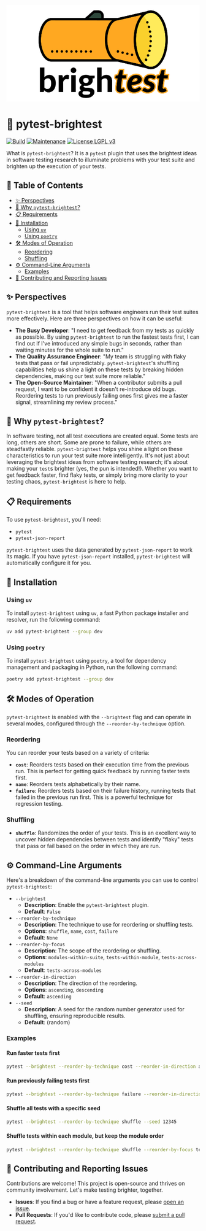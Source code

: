<p align="center">
  <img src="https://github.com/AstuteSource/pytest-brightest/blob/main/.github/images/pytest-brightest-logo.svg" alt="pytest-brightest Logo"
    title="pytest-brightest Logo" />
</p>

# 🔦 pytest-brightest

[![Build](https://github.com/AstuteSource/pytest-brightest/actions/workflows/build.yml/badge.svg)](https://github.com/AstuteSource/pytest-brightest/actions/workflows/build.yml)
[![Maintenance](https://img.shields.io/badge/maintained%3F-Yes-blue.svg)](https://github.com/AstuteSource/pytest-brightest/graphs/commit-activity)
[![License LGPL v3](https://img.shields.io/badge/license-LGPL%20v3-blue.svg)](https://www.gnu.org/licenses/lgpl-3.0)

What is `pytest-brightest`? It is a `pytest` plugin that uses the brightest
ideas in software testing research to illuminate problems with your test suite
and brighten up the execution of your tests.

## 📖 Table of Contents

- [✨ Perspectives](#-perspectives)
- [🚀 Why `pytest-brightest`?](#-why-pytest-brightest)
- [📋 Requirements](#-requirements)
- [💾 Installation](#-installation)
  - [Using `uv`](#using-uv)
  - [Using `poetry`](#using-poetry)
- [🛠️ Modes of Operation](#️-modes-of-operation)
  - [Reordering](#reordering)
  - [Shuffling](#shuffling)
- [⚙️ Command-Line Arguments](#️-command-line-arguments)
  - [Examples](#examples)
- [🤝 Contributing and Reporting Issues](#-contributing-and-reporting-issues)

## ✨ Perspectives

`pytest-brightest` is a tool that helps software engineers run their test
suites more effectively. Here are three perspectives on how it can be useful:

- **The Busy Developer**: "I need to get feedback from my tests as quickly as
possible. By using `pytest-brightest` to run the fastest tests first, I can find
out if I've introduced any simple bugs in seconds, rather than waiting minutes
for the whole suite to run."
- **The Quality Assurance Engineer**: "My team is struggling with flaky tests
that pass or fail unpredictably. `pytest-brightest`'s shuffling capabilities
help us shine a light on these tests by breaking hidden dependencies, making our
test suite more reliable."
- **The Open-Source Maintainer**: "When a contributor submits a pull request, I
want to be confident it doesn't re-introduce old bugs. Reordering tests to run
previously failing ones first gives me a faster signal, streamlining my review
process."

## 🚀 Why `pytest-brightest`?

In software testing, not all test executions are created equal. Some tests are
long, others are short. Some are prone to failure, while others are steadfastly
reliable. `pytest-brightest` helps you shine a light on these characteristics
to run your test suite more intelligently. It's not just about leveraging the
brightest ideas from software testing research; it's about making your `test`s
brighter (yes, the pun is intended!). Whether you want to get feedback faster,
find flaky tests, or simply bring more clarity to your testing chaos,
`pytest-brightest` is here to help.

## 📋 Requirements

To use `pytest-brightest`, you'll need:

- `pytest`
- `pytest-json-report`

`pytest-brightest` uses the data generated by `pytest-json-report` to work its
magic. If you have `pytest-json-report` installed, `pytest-brightest` will
automatically configure it for you.

## 💾 Installation

### Using `uv`

To install `pytest-brightest` using `uv`, a fast Python package installer and
resolver, run the following command:

```bash
uv add pytest-brightest --group dev
```

### Using `poetry`

To install `pytest-brightest` using `poetry`, a tool for dependency management
and packaging in Python, run the following command:

```bash
poetry add pytest-brightest --group dev
```

## 🛠️ Modes of Operation

`pytest-brightest` is enabled with the `--brightest` flag and can operate in
several modes, configured through the `--reorder-by-technique` option.

### Reordering

You can reorder your tests based on a variety of criteria:

- **`cost`**: Reorders tests based on their execution time from the previous
run. This is perfect for getting quick feedback by running faster tests first.
- **`name`**: Reorders tests alphabetically by their name.
- **`failure`**: Reorders tests based on their failure history, running tests
that failed in the previous run first. This is a powerful technique for
regression testing.

### Shuffling

- **`shuffle`**: Randomizes the order of your tests. This is an excellent way to
uncover hidden dependencies between tests and identify "flaky" tests that pass
or fail based on the order in which they are run.

## ⚙️ Command-Line Arguments

Here's a breakdown of the command-line arguments you can use to control
`pytest-brightest`:

- `--brightest`
    - **Description**: Enable the `pytest-brightest` plugin.
    - **Default**: `False`
- `--reorder-by-technique`
    - **Description**: The technique to use for reordering or shuffling tests.
    - **Options**: `shuffle`, `name`, `cost`, `failure`
    - **Default**: `None`
- `--reorder-by-focus`
    - **Description**: The scope of the reordering or shuffling.
    - **Options**: `modules-within-suite`, `tests-within-module`,
    `tests-across-modules`
    - **Default**: `tests-across-modules`
- `--reorder-in-direction`
    - **Description**: The direction of the reordering.
    - **Options**: `ascending`, `descending`
    - **Default**: `ascending`
- `--seed`
    - **Description**: A seed for the random number generator used for
    shuffling, ensuring reproducible results.
    - **Default**: (random)

### Examples

#### Run faster tests first

```bash
pytest --brightest --reorder-by-technique cost --reorder-in-direction ascending
```

#### Run previously failing tests first

```bash
pytest --brightest --reorder-by-technique failure --reorder-in-direction descending
```

#### Shuffle all tests with a specific seed

```bash
pytest --brightest --reorder-by-technique shuffle --seed 12345
```

#### Shuffle tests within each module, but keep the module order

```bash
pytest --brightest --reorder-by-technique shuffle --reorder-by-focus tests-within-module
```

## 🤝 Contributing and Reporting Issues

Contributions are welcome! This project is open-source and thrives on community
involvement. Let's make testing brighter, together.

- **Issues**: If you find a bug or have a feature request, please [open an
issue](https://github.com/AstuteSource/pytest-brightest/issues).
- **Pull Requests**: If you'd like to contribute code, please [submit a pull
request](https://github.com/AstuteSource/pytest-brightest/pulls).
